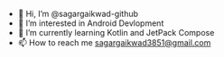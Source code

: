 - 👋 Hi, I’m @sagargaikwad-github
- 👀 I’m interested in Android Devlopment
- 🌱 I’m currently learning Kotlin and JetPack Compose
- 📫 How to reach me sagargaikwad3851@gmail.com

<!---
sagargaikwad-github/sagargaikwad-github is a ✨ special ✨ repository because its `README.md` (this file) appears on your GitHub profile.
You can click the Preview link to take a look at your changes.
--->
